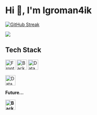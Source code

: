 <h1 align="left">Hi 👋, I'm Igroman4ik</h1>

<p align="left">
  <a href="https://git.io/streak-stats"><img src="https://streak-stats.demolab.com?user=Igroman4ik228&theme=dark&background=0D1117&currStreakLabel=EBEBEB" alt="GitHub Streak" /></a>
</p>

<img src="https://www.codewars.com/users/Igroman4ik228/badges/micro" />

<h2 align="left">Tech Stack</h2>

<img height="32" src="https://skillicons.dev/icons?i=html,css,js,ts,react,next" alt="Frontend" />

<img height="32" src="https://skillicons.dev/icons?i=python,java,dotnet" alt="Backend" />

<img height="32" src="https://skillicons.dev/icons?i=postgres,mysql,sqlite" alt="Databases" />

<p align="left">
  <img height="32" src="https://skillicons.dev/icons?i=vscode,visualstudio,idea" alt="Databases" />
</p>

<b>Future...<b>
<p align="left">
  <img height="32" src="https://skillicons.dev/icons?i=solidjs,flutter,graphql" alt="Backend" />
</p>


<!-- <h2 align="left">Social</h2>
<p align="left">
  <img height="32" width="32" src="https://cdn.simpleicons.org/youtube" />
  <img height="32" width="32" src="https://cdn.simpleicons.org/twitch" />
  <img height="32" width="32" src="https://cdn.simpleicons.org/telegram" />
  <img height="32" width="32" src="https://cdn.simpleicons.org/curseforge" />
  <img height="32" width="32" src="https://cdn.simpleicons.org/modrinth" />
</p> -->

